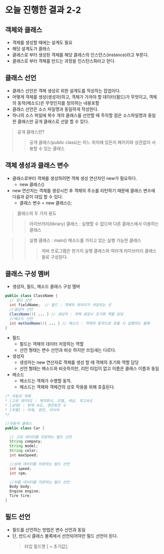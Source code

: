 # 오늘 진행한 결과 2-2

## 객체와 클래스
  * 객체를 생성할 때에는 설계도 필요
  * 해당 설계도가 클래스
  * 클래스로 부터 생성된 객체를 해당 클래스의 인스턴스(instance)라고 부른다.
  * 클래스로 부터 객체를 만드는 과정을 인스턴스화라고 한다.

## 클래스 선언
  * 클래스 선언은 객체 생성르 위한 설계도를 작성하는 잡업이다.
  * 어떻게 객체를 생성(생성자)하고, 객체가 가져야 할 데이터(필드)가 무엇이고, 객체의 동작(메소드)은 무엇인지를 정의하는 내용포함
  * 클래스 선언은 소스 파일명과 동일하게 작성한다.
  * 하나의 소스 파일에 복수 개의 클래스를 선언할 때 주의할 점은 소스파일명과 동일한 클래스만 공개 클래스로 선알 할 수 있다.   
  > 공개 클래스란?
  > > 공개 클래스(public class)는 어느 위치에 있든지 패키지와 상관없이 사용할 수 있는 클래스

## 객체 생성과 클래스 변수
  * 클래스로부터 객체를 생성하려면 객체 생성 연산자인 new가 필요하다.
    * new 클래스()
  * new 연산자는 객체를 생성시킨 후 객체의 주소를 리턴하기 때문에 클래스 변수에 다음과 같이 대입 할 수 있다.
    * 클래스 변수 = new 클래스();
  > 클래스의 두 가지 용도
  > > 라이브러리(library) 클래스 : 실행할 수 없으며 다른 클래스에서 이용하는 클래스
  
  > > 실행 클래스 : main() 메소드를 가지고 있는 실행 가능한 클래스
  > > > 자바 프로그램은 한가지 실행 클래스와 여러개 라이브러리 클래스들로 구성된다.

## 클래스 구성 멤버
 * 생성자, 필드, 메소드 클래스 구성 멤버
```java
public class ClassName {
  // 필드 선언
  int fieldName;  // 필드 : 객체의 데이터가 저장되는 곳
  //생성자 선언
  ClassName(){ ... } // 생성자 : 객체 생성시 초기화 역할 담당
  //메소드 선언
  int methodName(){ ... } // 메소드 : 객체의 동작으로 호출 시 실행하는 블록
}
```
 * 필드
   * 필드는 객체의 데이터 저장하는 역할
   * 선언 형태는 변수 선언과 비슷 하지만 쓰임새는 다르다.
 * 생성자
   * 생성자는 new 연산자로 객체를 생성 할 때 객체의 초기화 역할 담당
   * 선언 형태는 메소드와 비슷하지만, 리턴 타입이 없고 이름은 클래스 이름과 동일
  * 메소드
    * 메소드는 객체가 수행할 동작.
    * 메소드는 객체와 객체간의 상호 작용을 위해 호출된다.
```java
/* 자동자 객체
* [고유 데이터] : 제작회사, 모델, 색상, 최고속도
* [상태] : 현재 속도, 엔진회전 수
* [부품] : 차체, 엔진, 타이어
*/

//자동차 클래스
public class Car {

  // 고유 데이터를 저장하는 필드 선언
  String company;
  String model;
  String color;
  int maxSpeed;

  //상태 데이터를 저장하는 필드 선언
  int speed;
  int rpm;

  //부품 데이터를 저장하는 필드 선언
  Body body;
  Engine engine;
  Tire tire;
}
```
## 필드 선언
 * 필드를 선언하는 방법은 변수 선언과 동일
 * 단, 반드시 클래스 블록에서 선언되어야만 필드 선언이 된다.
   > 타입 필드명 [ = 초기값];
